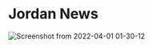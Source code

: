 # Jordan News

![Screenshot from 2022-04-01 01-30-12](https://user-images.githubusercontent.com/40750581/161170081-38ac2986-7fae-4d83-bc83-55a3e82a1323.png)
